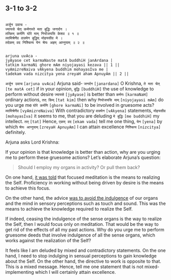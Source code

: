 ## 3-1 to 3-2


```shloka-sa

अर्जुन उवाच -
ज्यायसे चेत् कर्मणस्ते मता बुद्धिः जनार्दन ।
तत्किम् कर्मणि घोरे माम् नियोजयसि केशव ॥ १ ॥
व्यामिश्रेणैव वाक्येन बुद्धिम् मोहयसीव मे ।
तदेकम् वद निश्चित्य येन श्रेयः अहम् आप्नुयाम् ॥ २ ॥

```
```shloka-sa-hk

arjuna uvAca -
jyAyase cet karmaNaste matA buddhiH janArdana |
tatkim karmaNi ghore mAm niyojayasi kezava || 1 ||
vyAmizreNaiva vAkyena buddhim mohayasIva me |
tadekam vada nizcitya yena zreyaH aham ApnuyAm || 2 ||

```
`अर्जुन उवाच` `[arjuna uvAca]` Arjuna said- `जनर्दन` `[janardana]` O Krishna, `ते मता चेत्` `[te matA cet]` if in your opinion, `बुद्धिः` `[buddhiH]` the use of knowledge to perform without desire `ज्यायसे` `[jyAyase]` is better than `कर्मणः` `[karmaNaH]` ordinary actions, `तत् किम्` `[tat kim]` then why `नियोजयसि माम्` `[niyojayasi mAm]` do you urge me `घोरे कर्मणि` `[ghore karmaNi]` to be involved in gruesome acts?
`व्यामिश्रेणैव` `[vyAmizreNaiva]` With contradictory `वाक्येन` `[vAkyena]` statements, `मोहयसीव` `[mohayasIva]` it seems to me, that you are deluding `मे बुद्धिः` `[me buddhiH]` my intellect. `तत्` `[tat]` Hence, `एकम् वद` `[ekam vada]` tell me one thing, `येन` `[yena]` by which `श्रेयः आप्नुयाम्` `[zreyaH ApnuyAm]` I can attain excellence `निश्चित्य` `[nizcitya]` definitely.

Arjuna asks Lord Krishna:

If your opinion is that knowledge is better than action, why are you urging me to perform these gruesome actions? Let’s elaborate Arjuna’s question:



<a name='applnote_46'></a>
> Should I employ my organs in activity? Or pull them back?



On one hand, 
[it was told](2-49.md#buddhiyOga_a_defn)
 that focused meditation is the means to realizing the Self. Proficiency in working without being driven by desire is the means to achieve this focus. 

On the other hand, the advice 
[was to avoid the indulgence](2-58.md)
 of our organs and the mind in sensory perceptions such as touch and sound. This was the means to achieve the knowledge required to realize the Self.

If indeed, ceasing the indulgence of the sense organs is the way to realize the Self, then I would focus only on meditation. That would be the way to get rid of the effects of all my past actions. Why do you urge me to perform gruesome deeds that involve indulgence of all the sense organs, which works against the realization of the Self? 

It feels like I am deluded by mixed and contradictory statements. On the one hand, I need to stop indulging in sensual perceptions to gain knowledge about the Self. On the other hand, the directive to work is opposite to that. This is a mixed message. Hence, tell me one statement that is not mixed- implementing which I will certainly attain excellence.


